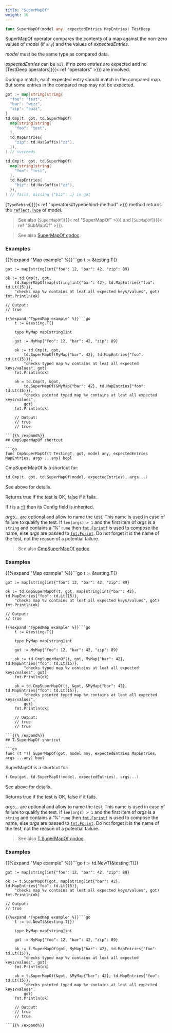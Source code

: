 ```yaml
---
title: "SuperMapOf"
weight: 10
---
```


```go
func SuperMapOf(model any, expectedEntries MapEntries) TestDeep
```

SuperMapOf operator compares the contents of a map against the non-zero
values of *model* (if `any`) and the values of *expectedEntries*.

*model* must be the same type as compared data.

*expectedEntries* can be `nil`, if no zero entries are expected and
no [TestDeep operators]({{< ref "operators" >}}) are involved.

During a match, each expected entry should match in the compared
map. But some entries in the compared map may not be expected.

```go
got := map[string]string{
  "foo": "test",
  "bar": "wizz",
  "zip": "buzz",
}
td.Cmp(t, got, td.SuperMapOf(
  map[string]string{
    "foo": "test",
  },
  td.MapEntries{
    "zip": td.HasSuffix("zz"),
  }),
) // succeeds

td.Cmp(t, got, td.SuperMapOf(
  map[string]string{
    "foo": "test",
  },
  td.MapEntries{
    "biz": td.HasSuffix("zz"),
  }),
) // fails, missing {"biz": …} in got
```

[`TypeBehind`]({{< ref "operators#typebehind-method" >}}) method returns the [`reflect.Type`](https://pkg.go.dev/reflect#Type) of *model*.

> See also [`SuperMapOf`]({{< ref "SuperMapOf" >}}) and [`SubMapOf`]({{< ref "SubMapOf" >}}).


> See also [<i class='fas fa-book'></i> SuperMapOf godoc](https://pkg.go.dev/github.com/maxatome/go-testdeep/td#SuperMapOf).

### Examples

{{%expand "Map example" %}}```go
	t := &testing.T{}

	got := map[string]int{"foo": 12, "bar": 42, "zip": 89}

	ok := td.Cmp(t, got,
		td.SuperMapOf(map[string]int{"bar": 42}, td.MapEntries{"foo": td.Lt(15)}),
		"checks map %v contains at leat all expected keys/values", got)
	fmt.Println(ok)

	// Output:
	// true

```{{% /expand%}}
{{%expand "TypedMap example" %}}```go
	t := &testing.T{}

	type MyMap map[string]int

	got := MyMap{"foo": 12, "bar": 42, "zip": 89}

	ok := td.Cmp(t, got,
		td.SuperMapOf(MyMap{"bar": 42}, td.MapEntries{"foo": td.Lt(15)}),
		"checks typed map %v contains at leat all expected keys/values", got)
	fmt.Println(ok)

	ok = td.Cmp(t, &got,
		td.SuperMapOf(&MyMap{"bar": 42}, td.MapEntries{"foo": td.Lt(15)}),
		"checks pointed typed map %v contains at leat all expected keys/values",
		got)
	fmt.Println(ok)

	// Output:
	// true
	// true

```{{% /expand%}}
## CmpSuperMapOf shortcut

```go
func CmpSuperMapOf(t TestingT, got, model any, expectedEntries MapEntries, args ...any) bool
```

CmpSuperMapOf is a shortcut for:

```go
td.Cmp(t, got, td.SuperMapOf(model, expectedEntries), args...)
```

See above for details.

Returns true if the test is OK, false if it fails.

If *t* is a [`*T`](https://pkg.go.dev/github.com/maxatome/go-testdeep/td#T) then its Config field is inherited.

*args...* are optional and allow to name the test. This name is
used in case of failure to qualify the test. If `len(args) > 1` and
the first item of *args* is a `string` and contains a '%' `rune` then
[`fmt.Fprintf`](https://pkg.go.dev/fmt#Fprintf) is used to compose the name, else *args* are passed to
[`fmt.Fprint`](https://pkg.go.dev/fmt#Fprint). Do not forget it is the name of the test, not the
reason of a potential failure.


> See also [<i class='fas fa-book'></i> CmpSuperMapOf godoc](https://pkg.go.dev/github.com/maxatome/go-testdeep/td#CmpSuperMapOf).

### Examples

{{%expand "Map example" %}}```go
	t := &testing.T{}

	got := map[string]int{"foo": 12, "bar": 42, "zip": 89}

	ok := td.CmpSuperMapOf(t, got, map[string]int{"bar": 42}, td.MapEntries{"foo": td.Lt(15)},
		"checks map %v contains at leat all expected keys/values", got)
	fmt.Println(ok)

	// Output:
	// true

```{{% /expand%}}
{{%expand "TypedMap example" %}}```go
	t := &testing.T{}

	type MyMap map[string]int

	got := MyMap{"foo": 12, "bar": 42, "zip": 89}

	ok := td.CmpSuperMapOf(t, got, MyMap{"bar": 42}, td.MapEntries{"foo": td.Lt(15)},
		"checks typed map %v contains at leat all expected keys/values", got)
	fmt.Println(ok)

	ok = td.CmpSuperMapOf(t, &got, &MyMap{"bar": 42}, td.MapEntries{"foo": td.Lt(15)},
		"checks pointed typed map %v contains at leat all expected keys/values",
		got)
	fmt.Println(ok)

	// Output:
	// true
	// true

```{{% /expand%}}
## T.SuperMapOf shortcut

```go
func (t *T) SuperMapOf(got, model any, expectedEntries MapEntries, args ...any) bool
```

SuperMapOf is a shortcut for:

```go
t.Cmp(got, td.SuperMapOf(model, expectedEntries), args...)
```

See above for details.

Returns true if the test is OK, false if it fails.

*args...* are optional and allow to name the test. This name is
used in case of failure to qualify the test. If `len(args) > 1` and
the first item of *args* is a `string` and contains a '%' `rune` then
[`fmt.Fprintf`](https://pkg.go.dev/fmt#Fprintf) is used to compose the name, else *args* are passed to
[`fmt.Fprint`](https://pkg.go.dev/fmt#Fprint). Do not forget it is the name of the test, not the
reason of a potential failure.


> See also [<i class='fas fa-book'></i> T.SuperMapOf godoc](https://pkg.go.dev/github.com/maxatome/go-testdeep/td#T.SuperMapOf).

### Examples

{{%expand "Map example" %}}```go
	t := td.NewT(&testing.T{})

	got := map[string]int{"foo": 12, "bar": 42, "zip": 89}

	ok := t.SuperMapOf(got, map[string]int{"bar": 42}, td.MapEntries{"foo": td.Lt(15)},
		"checks map %v contains at leat all expected keys/values", got)
	fmt.Println(ok)

	// Output:
	// true

```{{% /expand%}}
{{%expand "TypedMap example" %}}```go
	t := td.NewT(&testing.T{})

	type MyMap map[string]int

	got := MyMap{"foo": 12, "bar": 42, "zip": 89}

	ok := t.SuperMapOf(got, MyMap{"bar": 42}, td.MapEntries{"foo": td.Lt(15)},
		"checks typed map %v contains at leat all expected keys/values", got)
	fmt.Println(ok)

	ok = t.SuperMapOf(&got, &MyMap{"bar": 42}, td.MapEntries{"foo": td.Lt(15)},
		"checks pointed typed map %v contains at leat all expected keys/values",
		got)
	fmt.Println(ok)

	// Output:
	// true
	// true

```{{% /expand%}}
